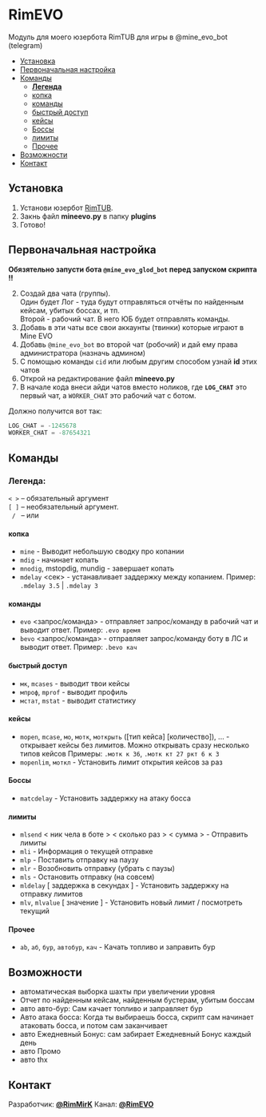 # RimEVO
Модуль для моего юзербота RimTUB для игры в @mine_evo_bot (telegram)

- [Установка](#установка)
- [Первоначальная настройка](#первоначальная-настройка)
- [Команды](#команды)
  + [**Легенда**](#легенда)
  + [копка](#копка)
  + [команды](#команды-1)
  + [быстрый доступ](#быстрый-доступ)
  + [кейсы](#кейсы)
  + [Боссы](#боссы)
  + [лимиты](#лимиты)
  + [Прочее](#прочее)
- [Возможности](#возможности)
- [Контакт](#контакт)

## Установка

1.  Установи юзербот [RimTUB](http://t.me/RimTUB).
2.  Закнь файл **mineevo.py** в папку **plugins**
3.  Готово!

## Первоначальная настройка

**Обязятельно запусти бота `@mine_evo_glod_bot` перед запуском скрипта !!**

2.  Создай два чата (группы).  
    Один будет Лог - туда будут отправляться отчёты по найденным кейсам, убитых боссах, и тп.  
    Второй - рабочий чат. В него ЮБ будет отправлять команды.
3.  Добавь в эти чаты все свои аккаунты (твинки) которые играют в Mine EVO
4.  Добавь `@mine_evo_bot` во второй чат (робочий) и дай ему права администратора (назначь админом)
5.  С помощью команды `cid` или любым другим способом узнай **id** этих чатов
6.  Открой на редактирование файл **mineevo.py**
7.  В начале кода внеси айди чатов вместо ноликов, где **`LOG_CHAT`** это первый чат, а `WORKER_CHAT` это рабочий чат с ботом.

Должно получится вот так:
```py
LOG_CHAT = -1245678
WORKER_CHAT = -87654321
```

## Команды

### Легенда: 
   `< >` – обязательный аргумент \
   `[ ]` – необязательный аргумент. \
   ` / ` – или

#### копка
*   `mine` - Выводит небольшую сводку про копании
*   `mdig` - начинает копать
*   `mnodig`, mstopdig, mundig - завершает копать
*   `mdelay` \<сек\> - устанавливает заддержку между копанием. Пример: `.mdelay 3.5` | `.mdelay 3`
#### команды
*   `evo` \<запрос/команда\> - отправляет запрос/команду в рабочий чат и выводит ответ. Пример: `.evo время`
*   `bevo` \<запрос/команда\> - отправляет запрос/команду боту в ЛС и выводит ответ. Пример: `.bevo кач`
#### быстрый доступ
*   `мк`, `mcases` \- выводит твои кейсы
*   `мпроф`, `mprof` \- выводит профиль
*   `мстат`, `mstat` \- выводит статистику
#### кейсы
*   `mopen`, `mcase`, `мо`, `мотк`, `моткрыть` (\[тип кейса\] \[количество\]), ... - открывает кейсы без лимитов. Можно открывать сразу несколько типов кейсов Примеры: `.мотк к 36`, `.мотк кт 27 ркт 6 к 3`
*   `mopenlim`, `моткл` \- Установить лимит открытия кейсов за раз
#### Боссы
*   `matcdelay` \- Установить заддержку на атаку босса
#### лимиты
*   `mlsend` \< ник чела в боте \> \< сколько раз \> \< сумма \> \- Отправить лимиты
*   `mli` \- Информация о текущей отправке
*   `mlp` \- Поставить отправку на паузу
*   `mlr` \- Возобновить отправку (убрать с паузы)
*   `mls` \- Остановить отправку (на совсем)
*   `mldelay` \[ заддержка в секундах \] \- Установить заддержку на отправку лимитов
*   `mlv`, `mlvalue` \[ значение \] \- Установить новый лимит / посмотреть текущий
#### Прочее
*  `ab`, `аб`, `бур`, `автобур`, `кач` - Качать топливо и заправить бур

## Возможности

*   автоматическая выборка шахты при увеличении уровня
*   Отчет по найденным кейсам, найденным бустерам, убитым боссам
*   авто авто-бур: Сам качает топливо и заправляет бур
*   Авто атака босса: Когда ты выбираешь босса, скрипт сам начинает атаковать босса, и потом сам заканчивает
*   авто Ежедневный Бонус: сам забирает Ежедневный Бонус каждый день
*   авто Промо
*   авто thx

## Контакт

Разработчик: [**@RimMirK**](http://t.me/RimMirK)
Канал: [**@RimEVO**](http://t.me/RimEVO)

